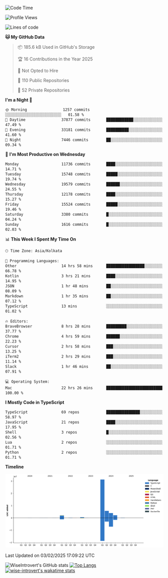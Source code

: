 <!--START_SECTION:waka-->
![Code Time](http://img.shields.io/badge/Code%20Time-2%2C192%20hrs%2043%20mins-blue)

![Profile Views](http://img.shields.io/badge/Profile%20Views-0-blue)

![Lines of code](https://img.shields.io/badge/From%20Hello%20World%20I%27ve%20Written-46.2%20million%20lines%20of%20code-blue)

**🐱 My GitHub Data** 

> 📦 185.6 kB Used in GitHub's Storage 
 > 
> 🏆 16 Contributions in the Year 2025
 > 
> 🚫 Not Opted to Hire
 > 
> 📜 110 Public Repositories 
 > 
> 🔑 52 Private Repositories 
 > 
**I'm a Night 🦉** 

```text
🌞 Morning                1257 commits        ░░░░░░░░░░░░░░░░░░░░░░░░░   01.58 % 
🌆 Daytime                37877 commits       ████████████░░░░░░░░░░░░░   47.49 % 
🌃 Evening                33181 commits       ██████████░░░░░░░░░░░░░░░   41.60 % 
🌙 Night                  7446 commits        ██░░░░░░░░░░░░░░░░░░░░░░░   09.34 % 
```
📅 **I'm Most Productive on Wednesday** 

```text
Monday                   11736 commits       ████░░░░░░░░░░░░░░░░░░░░░   14.71 % 
Tuesday                  15748 commits       █████░░░░░░░░░░░░░░░░░░░░   19.74 % 
Wednesday                19579 commits       ██████░░░░░░░░░░░░░░░░░░░   24.55 % 
Thursday                 12178 commits       ████░░░░░░░░░░░░░░░░░░░░░   15.27 % 
Friday                   15524 commits       █████░░░░░░░░░░░░░░░░░░░░   19.46 % 
Saturday                 3380 commits        █░░░░░░░░░░░░░░░░░░░░░░░░   04.24 % 
Sunday                   1616 commits        █░░░░░░░░░░░░░░░░░░░░░░░░   02.03 % 
```


📊 **This Week I Spent My Time On** 

```text
🕑︎ Time Zone: Asia/Kolkata

💬 Programming Languages: 
Other                    14 hrs 58 mins      █████████████████░░░░░░░░   66.78 % 
Kotlin                   3 hrs 21 mins       ████░░░░░░░░░░░░░░░░░░░░░   14.95 % 
JSON                     1 hr 48 mins        ██░░░░░░░░░░░░░░░░░░░░░░░   08.09 % 
Markdown                 1 hr 35 mins        ██░░░░░░░░░░░░░░░░░░░░░░░   07.12 % 
TypeScript               13 mins             ░░░░░░░░░░░░░░░░░░░░░░░░░   01.02 % 

🔥 Editors: 
BraveBrowser             8 hrs 28 mins       █████████░░░░░░░░░░░░░░░░   37.77 % 
Chrome                   4 hrs 59 mins       ██████░░░░░░░░░░░░░░░░░░░   22.23 % 
Cursor                   2 hrs 58 mins       ███░░░░░░░░░░░░░░░░░░░░░░   13.25 % 
iTerm2                   2 hrs 29 mins       ███░░░░░░░░░░░░░░░░░░░░░░   11.14 % 
Slack                    1 hr 46 mins        ██░░░░░░░░░░░░░░░░░░░░░░░   07.91 % 

💻 Operating System: 
Mac                      22 hrs 26 mins      █████████████████████████   100.00 % 
```

**I Mostly Code in TypeScript** 

```text
TypeScript               69 repos            ███████████████░░░░░░░░░░   58.97 % 
JavaScript               21 repos            ████░░░░░░░░░░░░░░░░░░░░░   17.95 % 
Shell                    3 repos             █░░░░░░░░░░░░░░░░░░░░░░░░   02.56 % 
Lua                      2 repos             ░░░░░░░░░░░░░░░░░░░░░░░░░   01.71 % 
Python                   2 repos             ░░░░░░░░░░░░░░░░░░░░░░░░░   01.71 % 
```



**Timeline**

![Lines of Code chart](https://raw.githubusercontent.com/wise-introvert/wise-introvert/master/assets/bar_graph.png)


 Last Updated on 03/02/2025 17:09:22 UTC
<!--END_SECTION:waka-->

![WiseIntrovert's GitHub stats](https://github-readme-stats.vercel.app/api?username=wise-introvert&count_private=true&show_icons=true)
[![Top Langs](https://github-readme-stats.vercel.app/api/top-langs/?username=wise-introvert&langs_count=10)](https://github.com/anuraghazra/github-readme-stats)
[![wise-introvert's wakatime stats](https://github-readme-stats.vercel.app/api/wakatime?username=wiseintrovert)](https://github.com/anuraghazra/github-readme-stats)
